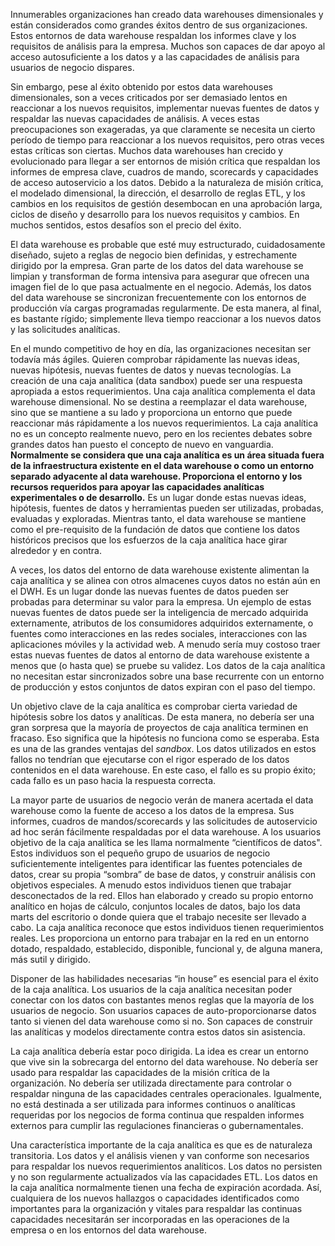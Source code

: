 ﻿---
UniqueId: sjGmcmCsmS
Title: "Consejo de diseño #174: ¿Tu organización necesita una 'analytical sandbox'?"
Url: 2015/cajas-analiticas.html
Date: 2016-12-24T01:54:00.6935640+01:00
SecondaryDate: 2015-05-06T00:00:00.0000000
Description: "Normalmente se considera que una caja analítica es un área situada fuera de la infraestructura existente en el data warehouse o como un entorno separado adyacente al data warehouse. Proporciona el entorno y los recursos requeridos para apoyar las capacidades analíticas experimentales o de desarrollo. "
Author: Bob Becker
RelatedUrl: http://www.kimballgroup.com/2015/05/design-tip-174-does-your-organization-need-an-analytic-sandbox/

---
Innumerables organizaciones han creado data warehouses dimensionales y están considerados como grandes éxitos dentro de sus organizaciones. Estos entornos de data warehouse respaldan los informes clave y los requisitos de análisis para la empresa. Muchos son capaces de dar apoyo al acceso autosuficiente a los datos y a las capacidades de análisis para usuarios de negocio dispares.

Sin embargo, pese al éxito obtenido por estos data warehouses dimensionales, son a veces criticados por ser demasiado lentos en reaccionar a los nuevos requisitos, implementar nuevas fuentes de datos y respaldar las nuevas capacidades de análisis. A veces estas preocupaciones son exageradas, ya que claramente se necesita un cierto período de tiempo para reaccionar a los nuevos requisitos, pero otras veces estas críticas son ciertas. Muchos data warehouses han crecido y evolucionado para llegar a ser entornos de misión crítica que respaldan los informes de empresa clave, cuadros de mando, scorecards y capacidades de  acceso autoservicio a los datos. Debido a la naturaleza de misión crítica, el modelado dimensional, la dirección, el desarrollo de reglas ETL, y los cambios en los requisitos de gestión desembocan en una aprobación larga, ciclos de diseño y desarrollo para los nuevos requisitos y cambios. En muchos sentidos, estos desafíos son el precio del éxito.

El data warehouse es probable que esté muy estructurado, cuidadosamente diseñado, sujeto a reglas de negocio bien definidas, y estrechamente dirigido por la empresa. Gran parte de los datos del data warehouse se limpian y transforman de forma intensiva para asegurar que ofrecen una imagen fiel de lo que pasa actualmente en el negocio. Además, los datos del data warehouse se sincronizan frecuentemente con los entornos de producción vía cargas programadas regularmente. De esta manera, al final, es bastante rígido; simplemente lleva tiempo reaccionar a los nuevos datos y las solicitudes analíticas.

En el mundo competitivo de hoy en día, las organizaciones necesitan ser todavía más ágiles. Quieren comprobar rápidamente las nuevas ideas, nuevas hipótesis, nuevas fuentes de datos y nuevas tecnologías. La creación de una caja analítica (data sandbox)  puede ser una respuesta apropiada a estos requerimientos. Una caja analítica complementa el data warehouse dimensional. No se destina a reemplazar el data warehouse, sino que se mantiene a su lado y proporciona un entorno que puede reaccionar más rápidamente a los nuevos requerimientos. La caja analítica no es un concepto realmente nuevo, pero en los recientes debates sobre grandes datos han puesto el concepto de nuevo en vanguardia. **Normalmente se considera que una caja analítica es un área situada fuera de la infraestructura existente en el data warehouse o como un entorno separado adyacente al data warehouse. Proporciona el entorno y los recursos requeridos para apoyar las capacidades analíticas experimentales o de desarrollo.** Es un lugar donde estas nuevas ideas, hipótesis, fuentes de datos y herramientas pueden ser utilizadas, probadas, evaluadas y exploradas. Mientras tanto, el data warehouse se mantiene como el pre-requisito de la fundación de datos que contiene los datos históricos precisos que los esfuerzos de la caja analítica hace girar alrededor y en contra.

A veces, los datos del entorno de data warehouse existente alimentan la caja analítica y se alinea con otros almacenes cuyos datos no están aún en el DWH. Es un lugar donde las nuevas fuentes de datos pueden ser probadas para determinar su valor para la empresa. Un ejemplo de estas nuevas fuentes de datos puede ser la inteligencia de mercado adquirida externamente, atributos de los consumidores adquiridos externamente, o fuentes como interacciones en las redes sociales, interacciones con las aplicaciones móviles y la actividad web. A menudo sería muy costoso traer estas nuevas fuentes de datos al entorno de data warehouse existente a menos que (o hasta que) se pruebe su validez. Los datos de la caja analítica no necesitan estar sincronizados sobre una base recurrente con un entorno de producción y estos conjuntos de datos expiran con el paso del tiempo.

Un objetivo clave de la caja analítica es comprobar cierta variedad de hipótesis sobre los datos y analíticas. De esta manera, no debería ser una gran sorpresa que la mayoría de proyectos de caja analítica terminen en fracaso. Eso significa que la hipótesis no funciona como se esperaba. Esta es una de las grandes ventajas del *sandbox*. Los datos utilizados en estos fallos no tendrían que ejecutarse con el rigor esperado de los datos contenidos en el data warehouse. En este caso, el fallo es su propio éxito; cada fallo es un paso hacia la respuesta correcta.

La mayor parte de usuarios de negocio verán de manera acertada el data warehouse como la fuente de acceso a los datos de la empresa. Sus informes, cuadros de mandos/scorecards y las solicitudes de autoservicio ad hoc serán fácilmente respaldadas por el data warehouse. A los usuarios objetivo de la caja analítica se les llama normalmente “científicos de datos". Estos individuos son el pequeño grupo de usuarios de negocio suficientemente inteligentes para identificar las fuentes potenciales de datos, crear su propia “sombra” de base de datos, y construir análisis con objetivos especiales. A menudo estos individuos tienen que trabajar desconectados de la red. Ellos han elaborado y creado su propio entorno analítico en hojas de cálculo, conjuntos locales de datos, bajo los data marts del escritorio o donde quiera que el trabajo necesite ser llevado a cabo. La caja analítica reconoce que estos individuos tienen requerimientos reales. Les proporciona un entorno para trabajar en la red en un entorno dotado, respaldado, establecido, disponible, funcional y, de alguna manera, más sutil y dirigido.

Disponer de las habilidades necesarias “in house” es esencial para el éxito de la caja analítica. Los usuarios de la caja analítica necesitan poder conectar con los datos con bastantes menos reglas que la mayoría de los usuarios de negocio. Son usuarios capaces de auto-proporcionarse datos tanto si vienen del data warehouse como si no. Son capaces de construir las analíticas y modelos directamente contra estos datos sin asistencia.

La caja analítica debería estar poco dirigida. La idea es crear un entorno que vive sin la sobrecarga del entorno del data warehouse. No debería ser usado para respaldar las capacidades de la misión crítica de la organización. No debería ser utilizada directamente para controlar o respaldar ninguna de las capacidades centrales operacionales. Igualmente, no está destinada a ser utilizada para informes continuos o analíticas requeridas por los negocios de forma continua que respalden informes externos para cumplir las regulaciones financieras o gubernamentales. 

Una característica importante de la caja analítica es que es de naturaleza transitoria. Los datos y el análisis vienen y van conforme son necesarios para respaldar los nuevos requerimientos analíticos. Los datos no persisten y no son regularmente actualizados vía las capacidades ETL. Los datos en la caja analítica normalmente tienen una fecha de expiración acordada. Así, cualquiera de los nuevos hallazgos o capacidades identificados como importantes para la organización y vitales para respaldar las continuas capacidades necesitarán ser incorporadas en las operaciones de la empresa o en los entornos del data warehouse.